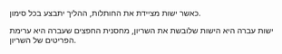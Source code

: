 כאשר ישות מציידת את החותלות, ההליך יתבצע בכל סימון.

ישות עברה היא הישות שלובשת את השריון, מחסנית החפצים שעברה היא ערימת הפריטים של השריון.